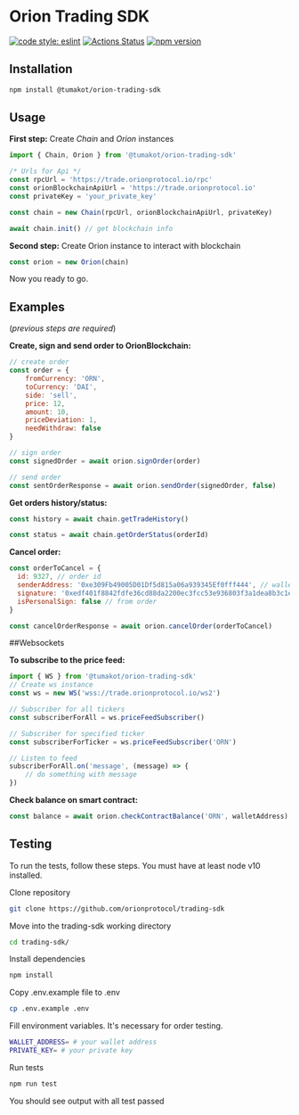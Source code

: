# Orion Trading SDK

[![code style: eslint](https://img.shields.io/badge/code%20style-eslint-green)](https://github.com/standard/eslint-config-standard)
[![Actions Status](https://github.com/orionprotocol/orion-pool-sdk/workflows/CI/badge.svg)](https://github.com/orionprotocol/trading-sdk)
[![npm version](https://img.shields.io/npm/v/@orionprotocol/orion-pool-sdk/latest.svg)](https://www.npmjs.com/package/@tumakot/orion-trading-sdk/v/latest)

## Installation

```sh
npm install @tumakot/orion-trading-sdk
```

## Usage

**First step:** Create *Chain* and *Orion* instances

```javascript
import { Chain, Orion } from '@tumakot/orion-trading-sdk'

/* Urls for Api */
const rpcUrl = 'https://trade.orionprotocol.io/rpc'
const orionBlockchainApiUrl = 'https://trade.orionprotocol.io'
const privateKey = 'your_private_key'

const chain = new Chain(rpcUrl, orionBlockchainApiUrl, privateKey)

await chain.init() // get blockchain info
```


**Second step:** Create Orion instance to interact with blockchain

```javascript
const orion = new Orion(chain)
```
Now you ready to go.

## Examples
(*previous steps are required*)

**Create, sign and send order to OrionBlockchain:**
```javascript
// create order
const order = {
    fromCurrency: 'ORN',
    toCurrency: 'DAI',
    side: 'sell',
    price: 12,
    amount: 10,
    priceDeviation: 1,
    needWithdraw: false
}

// sign order
const signedOrder = await orion.signOrder(order)

// send order
const sentOrderResponse = await orion.sendOrder(signedOrder, false)
```

**Get orders history/status:**
```javascript
const history = await chain.getTradeHistory()

const status = await chain.getOrderStatus(orderId)
```

**Cancel order:**
```javascript
const orderToCancel = {
  id: 9327, // order id
  senderAddress: '0xe309Fb49005D01Df5d815a06a939345Ef0fff444', // wallet address
  signature: '0xedf401f8842fdfe36cd88da2200ec3fcc53e936803f3a1dea8b3c1e61137af3b3c065d82671664b8bdfef7a2a5488d84e600d8c8f297576b97196326cb19dfe41b', // signature from order
  isPersonalSign: false // from order
}

const cancelOrderResponse = await orion.cancelOrder(orderToCancel)
```

##Websockets

**To subscribe to the price feed:**
```javascript
import { WS } from '@tumakot/orion-trading-sdk'
// Create ws instance
const ws = new WS('wss://trade.orionprotocol.io/ws2')

// Subscriber for all tickers
const subscriberForAll = ws.priceFeedSubscriber()

// Subscriber for specified ticker
const subscriberForTicker = ws.priceFeedSubscriber('ORN')

// Listen to feed
subscriberForAll.on('message', (message) => {
    // do something with message
})
```

**Check balance on smart contract:**
```javascript
const balance = await orion.checkContractBalance('ORN', walletAddress)
```
## Testing
To run the tests, follow these steps. You must have at least node v10 installed.

Clone repository

```sh
git clone https://github.com/orionprotocol/trading-sdk
```

Move into the trading-sdk working directory

```sh
cd trading-sdk/
```

Install dependencies

```sh
npm install
```

Copy .env.example file to .env
```sh
cp .env.example .env
```

Fill environment variables. It's necessary for order testing.
```sh
WALLET_ADDRESS= # your wallet address
PRIVATE_KEY= # your private key
```

Run tests

```sh
npm run test
```

You should see output with all test passed
